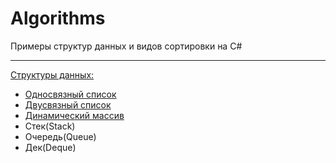 # Algorithms
Примеры структур данных и видов сортировки на C#
____
[Структуры данных:](https://github.com/Gandalf329/Algorithms/tree/main/data%20structure)

* [Односвязный список](https://github.com/Gandalf329/Algorithms/blob/main/data%20structure/LinkedList.cs)
* [Двусвязный список](https://github.com/Gandalf329/Algorithms/blob/main/data%20structure/DoublyLinkedList.cs)
* [Динамический массив](https://github.com/Gandalf329/Algorithms/blob/main/data%20structure/DynamicArray.cs)
* Стек(Stack)
* Очередь(Queue)
* Дек(Deque)
